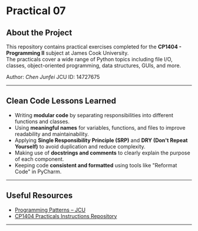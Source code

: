 # Practical 07

## About the Project

This repository contains practical exercises completed for the **CP1404 - Programming II** subject at James Cook University.  
The practicals cover a wide range of Python topics including file I/O, classes, object-oriented programming, data structures, GUIs, and more.

Author: *Chen Junfei*
JCU ID: 14727675

---

## Clean Code Lessons Learned

- Writing **modular code** by separating responsibilities into different functions and classes.
- Using **meaningful names** for variables, functions, and files to improve readability and maintainability.
- Applying **Single Responsibility Principle (SRP)** and **DRY (Don't Repeat Yourself)** to avoid duplication and reduce complexity.
- Making use of **docstrings and comments** to clearly explain the purpose of each component.
- Keeping code **consistent and formatted** using tools like "Reformat Code" in PyCharm.

---

## Useful Resources

- [Programming Patterns – JCU](https://github.com/CP1404/ProgrammingPatterns)  
- [CP1404 Practicals Instructions Repository](https://github.com/CP1404/Practicals)

---